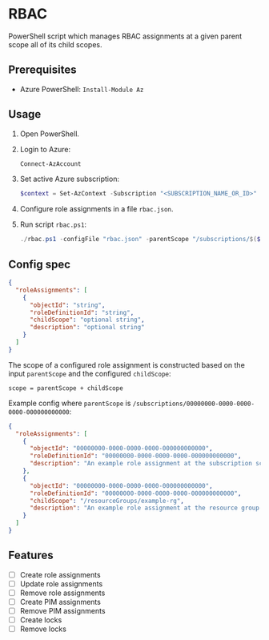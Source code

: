 # RBAC

PowerShell script which manages RBAC assignments at a given parent scope all of its child scopes.

## Prerequisites

- Azure PowerShell: `Install-Module Az`

## Usage

1. Open PowerShell.

1. Login to Azure:

    ```powershell
    Connect-AzAccount
    ```

1. Set active Azure subscription:

    ```powershell
    $context = Set-AzContext -Subscription "<SUBSCRIPTION_NAME_OR_ID>"
    ```

1. Configure role assignments in a file `rbac.json`.

1. Run script `rbac.ps1`:

    ```powershell
    ./rbac.ps1 -configFile "rbac.json" -parentScope "/subscriptions/$($context.Subscription.Id)"
    ```

## Config spec

```json
{
  "roleAssignments": [
    {
      "objectId": "string",
      "roleDefinitionId": "string",
      "childScope": "optional string",
      "description": "optional string"
    }
  ]
}
```

The scope of a configured role assignment is constructed based on the input `parentScope` and the configured `childScope`:

```text
scope = parentScope + childScope
```

Example config where `parentScope` is `/subscriptions/00000000-0000-0000-0000-000000000000`:

```json
{
  "roleAssignments": [
    {
      "objectId": "00000000-0000-0000-0000-000000000000",
      "roleDefinitionId": "00000000-0000-0000-0000-000000000000",
      "description": "An example role assignment at the subscription scope."
    },
    {
      "objectId": "00000000-0000-0000-0000-000000000000",
      "roleDefinitionId": "00000000-0000-0000-0000-000000000000",
      "childScope": "/resourceGroups/example-rg",
      "description": "An example role assignment at the resource group scope."
    }
  ]
}
```

## Features

- [ ] Create role assignments
- [ ] Update role assignments
- [ ] Remove role assignments
- [ ] Create PIM assignments
- [ ] Remove PIM assignments
- [ ] Create locks
- [ ] Remove locks
